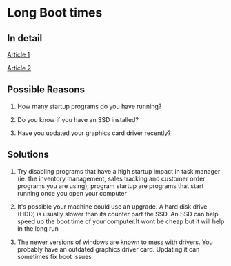 # Long Boot times
## In detail
[Article 1](https://www.drivereasy.com/knowledge/4-tips-fix-slow-boot-windows-10-solved/)

[Article 2](https://www.makeuseof.com/tag/windows-10-slow-boot-issues/#:~:text=If%20Windows%20is%20close%20to,its%20own%2C%20causing%20boot%20issues.)

## Possible Reasons
1) How many startup programs do you have running? 

2) Do you know if you have an SSD installed?

3) Have you updated your graphics card driver recently?

## Solutions

1) Try disabling programs that have a high startup impact in task manager
(ie. the inventory management, sales tracking and customer order programs you are using), program startup are programs that start 
running once you open your computer

2) It's possible your machine could use an upgrade. A hard disk drive (HDD) is usually slower than its counter part the SSD.
   An SSD can help speed up the boot time of your computer.It wont be cheap but it will help in the long run

3) The newer versions of windows are known to mess with drivers. You probably have an outdated graphics driver card. Updating it can sometimes fix boot issues 
